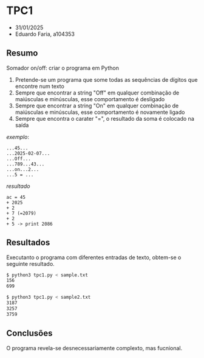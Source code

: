 # TPC1

- 31/01/2025
- Eduardo Faria, a104353

## Resumo

Somador on/off: criar o programa em Python

1. Pretende-se um programa que some todas as sequências de dígitos que encontre num texto
2. Sempre que encontrar a string "Off" em qualquer combinação de maiúsculas e minúsculas, esse comportamento é desligado
3. Sempre que encontrar a string "On" em qualquer combinação de maiúsculas e minúsculas, esse comportamento é novamente ligado
4. Sempre que encontra o carater "=", o resultado da soma é colocado na saída

_exemplo_:

```
...45...
...2025-02-07...
...Off...
...789...43...
...on...2...
...5 = ...
```

_resultado_

```
ac = 45
+ 2025
+ 2
+ 7 (=2079)
+ 2
+ 5 -> print 2086
```

## Resultados

Executanto o programa com diferentes entradas de texto, obtem-se o seguinte resultado.

```bash
$ python3 tpc1.py < sample.txt
156
699
```

```bash
$ python3 tpc1.py < sample2.txt
3187
3257
3759
```

## Conclusões

O programa revela-se desnecessariamente complexto, mas fucnional.
